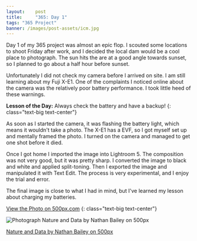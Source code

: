 ```yaml
---
layout:    post
title:     "365: Day 1"
tags: "365 Project"
banner: /images/post-assets/icm.jpg
---
```


Day 1 of my 365 project was almost an epic flop. I scouted some locations to shoot Friday after work, and I decided the local dam would be a cool place to photograph. The sun hits the are at a good angle towards sunset, so I planned to go about a half hour before sunset. 

Unfortunately I did not check my camera before I arrived on site. I am still learning about my Fuji X-E1. One of the complaints I noticed online about the camera was the relatively poor battery performance. I took little heed of these warnings.

<!-- more -->

**Lesson of the Day:** Always check the battery and have a backup!
{: class="text-big text-center"}

As soon as I started the camera, it was flashing the battery light, which means it wouldn't take a photo. The X-E1 has a EVF, so I got myself set up and mentally framed the photo. I turned on the camera and managed to get one shot before it died.

Once I got home I imported the image into Lightroom 5. The composition was not very good, but it was pretty sharp. I converted the image to black and white and applied split-toning. Then I exported the image and manipulated it with Text Edit. The process is very experimental, and I enjoy the trial and error.

The final image is close to what I had in mind, but I've learned my lesson about charging my batteries.

[View the Photo on 500px.com](http://500px.com/photo/72388573/nature-and-data-by-nathan-bailey)
{: class="text-big text-center"}

<div class="pixels-photo">
  <p><img src="http://ppcdn.500px.org/72388573/f356480b8a6aca20b93877a7acd134bec90d0e21/4.jpg" alt="Photograph Nature and Data by Nathan Bailey on 500px"></p>
  <a href="http://500px.com/photo/72388573/nature-and-data-by-nathan-bailey">Nature and Data by Nathan Bailey on 500px</a>
</div>
<script type="text/javascript" src="//500px.com/embed.js"></script>
